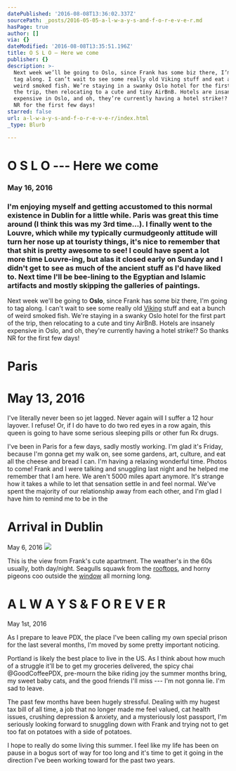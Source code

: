```yaml
---
datePublished: '2016-08-08T13:36:02.337Z'
sourcePath: _posts/2016-05-05-a-l-w-a-y-s-and-f-o-r-e-v-e-r.md
hasPage: true
author: []
via: {}
dateModified: '2016-08-08T13:35:51.196Z'
title: O S L O — Here we come
publisher: {}
description: >-
  Next week we’ll be going to Oslo, since Frank has some biz there, I’m going to
  tag along. I can’t wait to see some really old Viking stuff and eat a bunch of
  weird smoked fish. We’re staying in a swanky Oslo hotel for the first part of
  the trip, then relocating to a cute and tiny AirBnB. Hotels are insanely
  expensive in Oslo, and oh, they’re currently having a hotel strike!? So thanks
  NR for the first few days!
starred: false
url: a-l-w-a-y-s-and-f-o-r-e-v-e-r/index.html
_type: Blurb

---
```

# O S L O --- Here we come

### May 16, 2016

### I'm enjoying myself and getting accustomed to this normal existence in Dublin for a little while. **Paris** was great this time around (I think this was my 3rd time...). I finally went to the Louvre, which while my typically curmudgeonly attitude will turn her nose up at touristy things, it's nice to remember that that shit is pretty awesome to see! I could have spent a lot more time Louvre-ing, but alas it closed early on Sunday and I didn't get to see as much of the ancient stuff as I'd have liked to. Next time I'll be bee-lining to the Egyptian and Islamic artifacts and mostly skipping the galleries of paintings.

Next week we'll be going to **Oslo**, since Frank has some biz there, I'm going to tag along. I can't wait to see some really old [Viking][0] stuff and eat a bunch of weird smoked fish. We're staying in a swanky Oslo hotel for the first part of the trip, then relocating to a cute and tiny AirBnB. Hotels are insanely expensive in Oslo, and oh, they're currently having a hotel strike!? So thanks NR for the first few days!

# Paris

# May 13, 2016

I've literally never been so jet lagged. Never again will I suffer a 12 hour layover. I refuse! Or, if I do have to do two red eyes in a row again, this queen is going to have some serious sleeping pills or other fun Rx drugs.

I've been in Paris for a few days, sadly mostly working. I'm glad it's Friday, because I'm gonna get my walk on, see some gardens, art, culture, and eat all the cheese and bread I can. I'm having a relaxing wonderful time. Photos to come! Frank and I were talking and snuggling last night and he helped me remember that I am here. We aren't 5000 miles apart anymore. It's strange how it takes a while to let that sensation settle in and feel normal. We've spent the majority of our relationship away from each other, and I'm glad I have him to remind me to be in the

# Arrival in Dublin

May 6, 2016
![](https://the-grid-user-content.s3-us-west-2.amazonaws.com/74f96c73-2879-4b63-a050-3f70ab7607f2.jpg)

This is the view from Frank's cute apartment. The weather's in the 60s usually, both day/night. Seagulls squawk from the [rooftops][1], and horny pigeons coo outside the [window][1] all morning long.

# A L W A Y S & F O R E V E R

May 1st, 2016

As I prepare to leave PDX, the place I've been calling my own special prison for the last several months, I'm moved by some pretty important noticing.

Portland is likely the best place to live in the US. As I think about how much of a struggle it'll be to get my groceries delivered, the spicy chai @GoodCoffeePDX, pre-mourn the bike riding joy the summer months bring, my sweet baby cats, and the good friends I'll miss --- I'm not gonna lie. I'm sad to leave.

The past few months have been hugely stressful. Dealing with my hugest tax bill of all time, a job that no longer made me feel valued, cat health issues, crushing depression & anxiety, and a mysteriously lost passport, I'm seriously looking forward to snuggling down with Frank and trying not to get too fat on potatoes with a side of potatoes.

I hope to really do some living this summer. I feel like my life has been on pause in a bogus sort of way for too long and it's time to get it going in the direction I've been working toward for the past two years.

[0]: https://www.khm.uio.no/english/visit-us/viking-ship-museum/
[1]: URL%20here